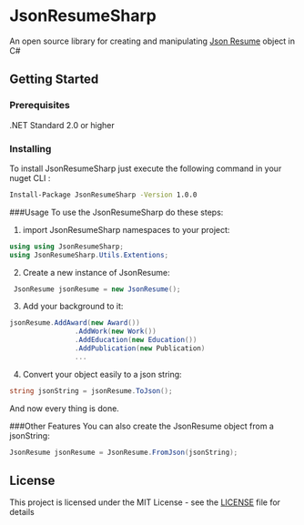 # JsonResumeSharp

An open source library for creating and manipulating [Json Resume](http://jsonresume.org/scheme "Json Resume") object in C#

## Getting Started



### Prerequisites

.NET Standard 2.0 or higher

### Installing

To install JsonResumeSharp just execute the following command in your nuget CLI :

```bash
Install-Package JsonResumeSharp -Version 1.0.0
```
###Usage
To use the JsonResumeSharp do these steps: 
1. import JsonResumeSharp namespaces to your project:
```C#
using using JsonResumeSharp;
using JsonResumeSharp.Utils.Extentions;
```
2. Create a new instance of JsonResume:
```C#
 JsonResume jsonResume = new JsonResume();
```
3. Add your background to it:
```C#
jsonResume.AddAward(new Award())
                .AddWork(new Work())
                .AddEducation(new Education())
                .AddPublication(new Publication)
                ...
```
4. Convert your object easily to a json string:
```C#
string jsonString = jsonResume.ToJson();
```
And now every thing is done.

###Other Features
You can also create the JsonResume object from a jsonString:
```C#
JsonResume jsonResume = JsonResume.FromJson(jsonString);
```

## License

This project is licensed under the MIT License - see the [LICENSE](LICENSE) file for details

